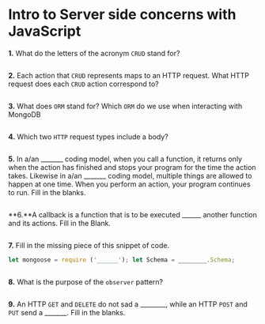 # Intro to Server side concerns with JavaScript

**1.** What do the letters of the acronym `CRUD` stand for?
<!-- enter you answer in the space below -->
```

```
**2.** Each action that `CRUD` represents maps to an HTTP request. What HTTP request does each `CRUD` action correspond to?
<!-- enter you answer in the space below -->
```

```
**3.** What does `ORM` stand for? Which `ORM` do we use when interacting with MongoDB
<!-- enter you answer in the space below -->
```

```
**4.** Which two `HTTP` request types include a body?
<!-- enter you answer in the space below -->
```

```
**5.** In a/an _______ coding model, when you call a function, it returns only when the action has finished and stops your program for the time the action takes. Likewise in a/an _______ coding model, multiple things are allowed to happen at one time. When you perform an action, your program continues to run.  Fill in the blanks.
<!-- enter you answer in the space below -->
```

```
**6.**A callback is a function that is to be executed ______ another function and its actions.  Fill in the Blank.
<!-- enter you answer in the space below -->
```

```
<!-- REVIEW Does this need to be updated to importing? -->
**7.** Fill in the missing piece of this snippet of code.
```js
let mongoose = require ('______'); let Schema = ________.Schema;
```
<!-- enter you answer in the space below -->
```

```
**8.** What is the purpose of the `observer` pattern?
<!-- enter you answer in the space below -->
```

```
**9.** An HTTP `GET` and `DELETE` do not sad a ________, while an HTTP `POST` and `PUT` send a _______. Fill in the blanks.
<!-- enter you answer in the space below -->
```

```